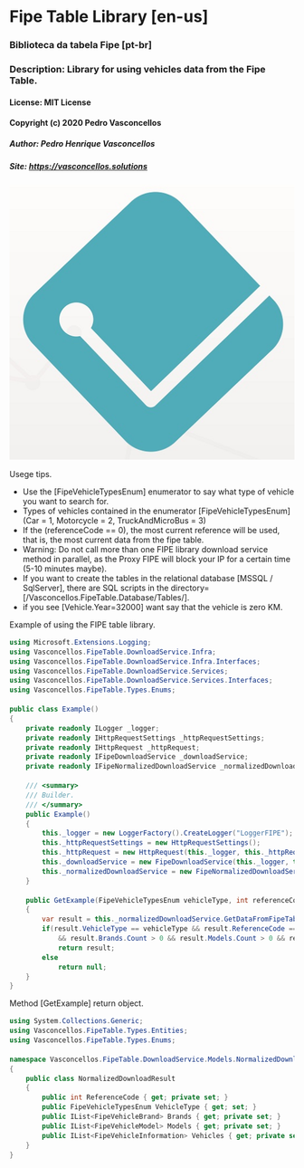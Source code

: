 # Fipe Table Library [en-us]

### Biblioteca da tabela Fipe [pt-br]
### Description: Library for using vehicles data from the Fipe Table.

#### License: MIT License
#### Copyright (c) 2020 Pedro Vasconcellos
##### Author: Pedro Henrique Vasconcellos
##### Site: https://vasconcellos.solutions

<img src="https://github.com/pedrovasconcellos/fipe-table-library/blob/master/vasconcellos-solutions.jpg">

Usege tips.
- Use the [FipeVehicleTypesEnum] enumerator to say what type of vehicle you want to search for.
- Types of vehicles contained in the enumerator [FipeVehicleTypesEnum] (Car = 1, Motorcycle = 2, TruckAndMicroBus = 3)
- If the (referenceCode == 0), the most current reference will be used, that is, the most current data from the fipe table.
- Warning: Do not call more than one FIPE library download service method in parallel, as the Proxy FIPE will block your IP for a certain time (5-10 minutes maybe).
- If you want to create the tables in the relational database [MSSQL / SqlServer], there are SQL scripts in the directory=[/Vasconcellos.FipeTable.Database/Tables/].
- if you see [Vehicle.Year=32000] want say that the vehicle is zero KM.

Example of using the FIPE table library.
```csharp
using Microsoft.Extensions.Logging;
using Vasconcellos.FipeTable.DownloadService.Infra;
using Vasconcellos.FipeTable.DownloadService.Infra.Interfaces;
using Vasconcellos.FipeTable.DownloadService.Services;
using Vasconcellos.FipeTable.DownloadService.Services.Interfaces;
using Vasconcellos.FipeTable.Types.Enums;

public class Example()
{
    private readonly ILogger _logger;
    private readonly IHttpRequestSettings _httpRequestSettings;
    private readonly IHttpRequest _httpRequest;
    private readonly IFipeDownloadService _downloadService;
    private readonly IFipeNormalizedDownloadService _normalizedDownloadService;

    /// <summary>
    /// Builder.
    /// </summary>
    public Example()
    {
        this._logger = new LoggerFactory().CreateLogger("LoggerFIPE");
        this._httpRequestSettings = new HttpRequestSettings();
        this._httpRequest = new HttpRequest(this._logger, this._httpRequestSettings);
        this._downloadService = new FipeDownloadService(this._logger, this._httpRequest);
        this._normalizedDownloadService = new FipeNormalizedDownloadService(this._logger, this._downloadService);
    }

    public GetExample(FipeVehicleTypesEnum vehicleType, int referenceCode = 0)
    {
        var result = this._normalizedDownloadService.GetDataFromFipeTableByVehicleType(vehicleType, referenceCode);
        if(result.VehicleType == vehicleType && result.ReferenceCode == referenceCode
            && result.Brands.Count > 0 && result.Models.Count > 0 && result.Vehicles.Count > 0)
            return result;
        else 
            return null;
    }
}
```

Method [GetExample] return object.
```csharp
using System.Collections.Generic;
using Vasconcellos.FipeTable.Types.Entities;
using Vasconcellos.FipeTable.Types.Enums;

namespace Vasconcellos.FipeTable.DownloadService.Models.NormalizedDownloads
{
    public class NormalizedDownloadResult
    {
        public int ReferenceCode { get; private set; }
        public FipeVehicleTypesEnum VehicleType { get; set; }
        public IList<FipeVehicleBrand> Brands { get; private set; }
        public IList<FipeVehicleModel> Models { get; private set; }
        public IList<FipeVehicleInformation> Vehicles { get; private set; }
    }
}
```